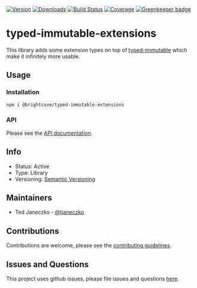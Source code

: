 [![Version](https://img.shields.io/npm/v/@brightcove/typed-immutable-extensions.svg)](https://www.npmjs.com/package/@brightcove/typed-immutable-extensions)
[![Downloads](https://img.shields.io/npm/dt/@brightcove/typed-immutable-extensions.svg)](https://www.npmjs.com/package/@brightcove/typed-immutable-extensions)
[![Build Status](https://travis-ci.org/brightcove/typed-immutable-extensions.svg?branch=master)](https://travis-ci.org/brightcove/typed-immutable-extensions)
[![Coverage](https://img.shields.io/codecov/c/github/brightcove/typed-immutable-extensions/master.svg)](https://codecov.io/gh/brightcove/typed-immutable-extensions)
[![Greenkeeper badge](https://badges.greenkeeper.io/brightcove/typed-immutable-extensions.svg)](https://greenkeeper.io/)

# typed-immutable-extensions

This library adds some extension types on top of [typed-immutable](https://github.com/typed-immutable/typed-immutable) which make it infinitely more usable.

## Usage

### Installation

```bash
npm i @brightcove/typed-immutable-extensions
```

### API

Please see the [API documentation](https://github.com/brightcove/typed-immutable-extensions/blob/master/docs/API.md).

## Info

- Status: Active
- Type: Library
- Versioning: [Semantic Versioning](http://semver.org/spec/v2.0.0.html)

## Maintainers

- Ted Janeczko - [@tjaneczko](https://github.com/tjaneczko)

## Contributions

Contributions are welcome, please see the [contributing guidelines](https://github.com/brightcove/typed-immutable-extensions/blob/master/CONTRIBUTING.md).

## Issues and Questions

This project uses github issues, please file issues and questions [here](https://github.com/brightcove/typed-immutable-extensions/issues).
